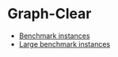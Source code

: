 # Graph-Clear

- [Benchmark instances](./instances)
- [Large benchmark instances](./large-instances)

